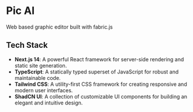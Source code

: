 # Pic AI

Web based graphic editor built with fabric.js

## Tech Stack
- **Next.js 14**: A powerful React framework for server-side rendering and static site generation.
- **TypeScript**: A statically typed superset of JavaScript for robust and maintainable code.
- **Tailwind CSS**: A utility-first CSS framework for creating responsive and modern user interfaces.
- **ShadCN UI**: A collection of customizable UI components for building an elegant and intuitive design.
